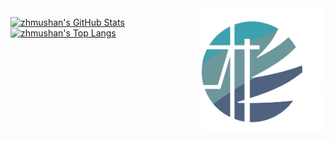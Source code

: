 [GITHUB_PROFILE]: https://github.com/zhmushan
[GITHUB_STATS_SRC]: https://github-readme-stats.vercel.app/api?username=zhmushan&show_icons=true
[GITHUB_LANG_SRC]: https://github-readme-stats.vercel.app/api/top-langs/?username=zhmushan&layout=compact

<img src="./木杉.png" align="right" width="200" />

[![zhmushan's GitHub Stats][GITHUB_STATS_SRC]][GITHUB_PROFILE] [![zhmushan's Top Langs][GITHUB_LANG_SRC]][GITHUB_PROFILE]
